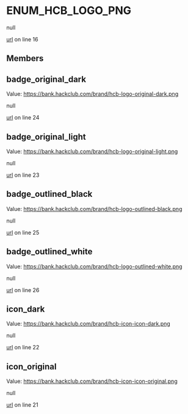 # ENUM_HCB_LOGO_PNG

null 

[url](https://github.com/devramsean0/hcb.js/blob/0892662/src/enums/hcb_logos.ts#L16) on line 16  

## Members
## badge_original_dark
Value: https://bank.hackclub.com/brand/hcb-logo-original-dark.png 

null 

[url](https://github.com/devramsean0/hcb.js/blob/0892662/src/enums/hcb_logos.ts#L24) on line 24  

## badge_original_light
Value: https://bank.hackclub.com/brand/hcb-logo-original-light.png 

null 

[url](https://github.com/devramsean0/hcb.js/blob/0892662/src/enums/hcb_logos.ts#L23) on line 23  

## badge_outlined_black
Value: https://bank.hackclub.com/brand/hcb-logo-outlined-black.png 

null 

[url](https://github.com/devramsean0/hcb.js/blob/0892662/src/enums/hcb_logos.ts#L25) on line 25  

## badge_outlined_white
Value: https://bank.hackclub.com/brand/hcb-logo-outlined-white.png 

null 

[url](https://github.com/devramsean0/hcb.js/blob/0892662/src/enums/hcb_logos.ts#L26) on line 26  

## icon_dark
Value: https://bank.hackclub.com/brand/hcb-icon-icon-dark.png 

null 

[url](https://github.com/devramsean0/hcb.js/blob/0892662/src/enums/hcb_logos.ts#L22) on line 22  

## icon_original
Value: https://bank.hackclub.com/brand/hcb-icon-icon-original.png 

null 

[url](https://github.com/devramsean0/hcb.js/blob/0892662/src/enums/hcb_logos.ts#L21) on line 21  
